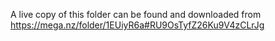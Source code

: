 
A live copy of this folder can be found and downloaded from
https://mega.nz/folder/1EUiyR6a#RU9OsTyfZ26Ku9V4zCLrJg
